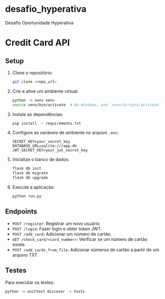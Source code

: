 # desafio_hyperativa
Desafio Oportunidade Hyperativa
# Credit Card API

## Setup

1. Clone o repositório:
    ```bash
    git clone <repo_url>
    ```

2. Crie e ative um ambiente virtual:
    ```bash
    python -m venv venv
    source venv/bin/activate  # No Windows, use `venv\Scripts\activate`
    ```

3. Instale as dependências:
    ```bash
    pip install -r requirements.txt
    ```

4. Configure as variáveis de ambiente no arquivo `.env`:
    ```plaintext
    SECRET_KEY=your_secret_key
    DATABASE_URL=sqlite:///app.db
    JWT_SECRET_KEY=your_jwt_secret_key
    ```

5. Inicialize o banco de dados:
    ```bash
    flask db init
    flask db migrate
    flask db upgrade
    ```

6. Execute a aplicação:
    ```bash
    python run.py
    ```

## Endpoints

- `POST /register`: Registrar um novo usuário.
- `POST /login`: Fazer login e obter token JWT.
- `POST /add_card`: Adicionar um número de cartão.
- `GET /check_card/<card_number>`: Verificar se um número de cartão existe.
- `POST /add_cards_from_file`: Adicionar números de cartão a partir de um arquivo TXT.

## Testes

Para executar os testes:
```bash
python -m unittest discover -s tests
